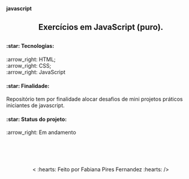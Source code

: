 #### javascript


<h2 align="center">Exercícios em JavaScript (puro).<h2>

<h4>:star: Tecnologias:</h4>
:arrow_right: HTML;
<br>
:arrow_right: CSS;
<br>
:arrow_right: JavaScript
<br>
<h4>:star: Finalidade:</h4>
<p> Repositório tem por finalidade alocar desafios de mini projetos práticos iniciantes de javascript.</p>
<h4>:star: Status do projeto:</h4>
:arrow_right: Em andamento
<br>
<br>
<br>
<br>
<br>
<p align="center">
< :hearts: Feito por Fabiana Pires Fernandez :hearts: />
</p>
